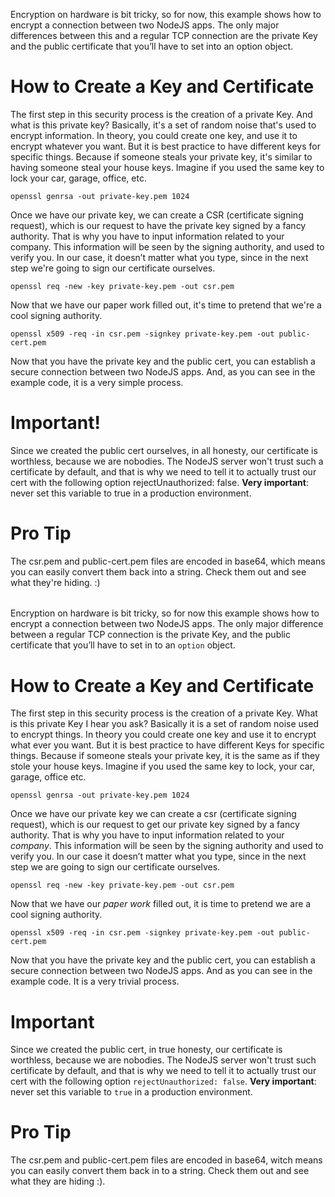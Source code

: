 Encryption on hardware is bit tricky, so for now, this example shows how to encrypt a connection between two NodeJS apps. The only major differences between this and a regular TCP connection are the private Key and the public certificate that you’ll have to set into an option object.

# How to Create a Key and Certificate

The first step in this security process is the creation of a private Key. And what is this private key? Basically, it's a set of random noise that's used to encrypt information. In theory, you could create one key, and use it to encrypt whatever you want. But it is best practice to have different keys for specific things. Because if someone steals your private key, it's similar to having someone steal your house keys. Imagine if you used the same key to lock your car, garage, office, etc.

`openssl genrsa -out private-key.pem 1024`

Once we have our private key, we can create a CSR (certificate signing request), which is our request to have the private key signed by a fancy authority. That is why you have to input information related to your company. This information will be seen by the signing authority, and used to verify you. In our case, it doesn’t matter what you type, since in the next step we're going to sign our certificate ourselves.

`openssl req -new -key private-key.pem -out csr.pem`

Now that we have our paper work filled out, it's time to pretend that we're a cool signing authority.

`openssl x509 -req -in csr.pem -signkey private-key.pem -out public-cert.pem`

Now that you have the private key and the public cert, you can establish a secure connection between two NodeJS apps. And, as you can see in the example code, it is a very simple process.

# Important!

Since we created the public cert ourselves, in all honesty, our certificate is worthless, because we are nobodies. The NodeJS server won't trust such a certificate by default, and that is why we need to tell it to actually trust our cert with the following option rejectUnauthorized: false. **Very important**: never set this variable to true in a production environment.

# Pro Tip

The csr.pem and public-cert.pem files are encoded in base64, which means you can easily convert them back into a string. Check them out and see what they're hiding. :)




######

Encryption on hardware is bit tricky, so for now this example shows how to encrypt a connection between two NodeJS apps. The only major difference between a regular TCP connection is the private Key, and the public certificate that you’ll have to set in to an `option` object.

# How to Create a Key and Certificate

The first step in this security process is the creation of a private Key. What is this private Key I hear you ask? Basically it is a set of random noise used to encrypt things. In theory you could create one key and use it to encrypt what ever you want. But it is best practice to have different Keys for specific things. Because if someone steals your private key, it is the same as if they stole your house keys. Imagine if you used the same key to lock, your car, garage, office etc.

`openssl genrsa -out private-key.pem 1024`

Once we have our private key we can create a csr (certificate signing request), which is our request to get our private key signed by a fancy authority. That is why you have to input information related to your *company*. This information will be seen by the signing authority and used to verify you. In our case it doesn’t matter what you type, since in the next step we are going to sign our certificate ourselves.

`openssl req -new -key private-key.pem -out csr.pem`

Now that we have our *paper work* filled out, it is time to pretend we are a cool signing authority.

`openssl x509 -req -in csr.pem -signkey private-key.pem -out public-cert.pem`

Now that you have the private key and the public cert, you can establish a secure connection between two NodeJS apps. And as you can see in the example code. It is a very trivial process.

# Important

Since we created the public cert, in true honesty, our certificate is worthless, because we are nobodies. The NodeJS server won't trust such certificate by default, and that is why we need to tell it to actually trust our cert with the following option `rejectUnauthorized: false`. **Very important**: never set this variable to `true` in a production environment.

# Pro Tip

The csr.pem and public-cert.pem files are encoded in base64, witch means you can easily convert them back in to a string. Check them out and see what they are hiding :).
